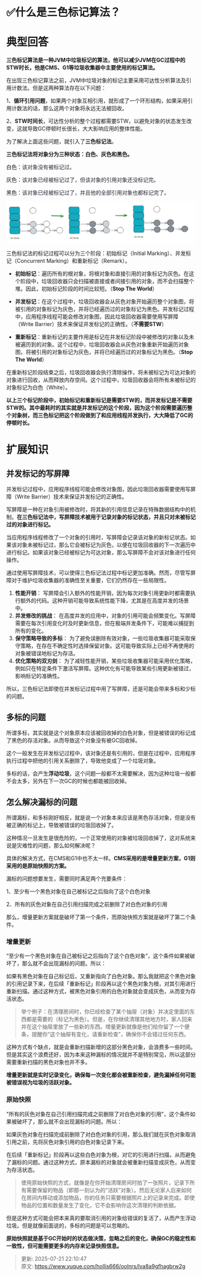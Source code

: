 # ✅什么是三色标记算法？

# 典型回答


**三色标记算法是一种JVM中垃圾标记的算法，他可以减少JVM在GC过程中的STW时长，他是CMS、G1等垃圾收集器中主要使用的标记算法。**



在出现三色标记算法之前，JVM中垃圾对象的标记主要采用可达性分析算法及引用计数法。但是这两种算法存在以下问题：



1、**循环引用问题**，如果两个对象互相引用，就形成了一个环形结构，如果采用引用计数法的话，那么这两个对象将永远无法被回收。



2、**STW时间长**，可达性分析的整个过程都需要STW，以避免对象的状态发生改变，这就导致GC停顿时长很长，大大影响应用的整体性能。



为了解决上面这些问题，就引入了**三色标记法**。



**三色标记法将对象分为三种状态：白色、灰色和黑色。**



白色：<font style="color:rgb(37, 41, 51);">该对象没有被标记过。</font>

灰色：<font style="color:rgb(37, 41, 51);">该对象已经被标记过了，但该对象的引用对象还没标记完。</font>

黑色：<font style="color:rgb(37, 41, 51);">该对象已经被标记过了，并且他的全部引用对象也都标记完了。</font>

<font style="color:rgb(37, 41, 51);"></font>

![1678616351411-1a4bf73b-4ddf-4eea-a630-782cba47a061.png](./img/cSPQWnmD_3wHqyhO/1678616351411-1a4bf73b-4ddf-4eea-a630-782cba47a061-908724.png)

<font style="color:rgb(37, 41, 51);"></font>

三色标记法的标记过程可以分为三个阶段：初始标记（Initial Marking）、并发标记（Concurrent Marking）和重新标记（Remark）。



+ **初始标记**：遍历所有的根对象，将根对象和直接引用的对象标记为灰色。在这个阶段中，垃圾回收器只会扫描被直接或者间接引用的对象，而不会扫描整个堆。因此，初始标记阶段的时间比较短。（**Stop The World**）



+ **并发标记**：在这个过程中，垃圾回收器会从灰色对象开始遍历整个对象图，将被引用的对象标记为灰色，并将已经遍历过的对象标记为黑色。并发标记过程中，应用程序线程可能会修改对象图，因此垃圾回收器需要使用写屏障（Write Barrier）技术来保证并发标记的正确性。（**不需要STW**）



+ **重新标记**：重新标记的主要作用是标记在并发标记阶段中被修改的对象以及未被遍历到的对象。这个过程中，垃圾回收器会从灰色对象重新开始遍历对象图，将被引用的对象标记为灰色，并将已经遍历过的对象标记为黑色。（**Stop The World**）



在重新标记阶段结束之后，垃圾回收器会执行清除操作，将未被标记为可达对象的对象进行回收，从而释放内存空间。这个过程中，垃圾回收器会将所有未被标记的对象标记为白色（White）。



**以上三个标记阶段中，初始标记和重新标记是需要STW的，而并发标记是不需要STW的。其中最耗时的其实就是并发标记的这个阶段，因为这个阶段需要遍历整个对象树，而三色标记把这个阶段做到了和应用线程并发执行，大大降低了GC的停顿时长。**



# 扩展知识


## 并发标记的写屏障


并发标记过程中，应用程序线程可能会修改对象图，因此垃圾回收器需要使用写屏障（Write Barrier）技术来保证并发标记的正确性。



写屏障是一种在对象引用被修改时，将其新的引用信息记录在特殊数据结构中的机制。**在三色标记法中，写屏障技术被用于记录对象的标记状态，并且只对未被标记过的对象进行标记。**



当应用程序线程修改了一个对象的引用时，写屏障会记录该对象的新标记状态。如果该对象未被标记过，那么它会被标记为灰色，以便在垃圾回收器的下一次遍历中进行标记。如果该对象已经被标记为可达对象，那么写屏障不会对该对象进行任何操作。



通过使用写屏障技术，可以使得三色标记法过程中标记更加准确。然而，尽管写屏障对于维护垃圾收集器的准确性至关重要，它们仍然存在一些局限性。



1. **性能开销**： 写屏障会引入额外的性能开销，因为每次对象引用更新时都需要执行额外的代码。这种开销可能导致系统性能下降，尤其是在高度并发的场景中。
2. **并发修改的挑战**： 在高度并发的应用中，对象的引用可能会频繁变化。写屏障需要在每次引用变化时及时更新信息，但在极端并发条件下，可能难以捕捉到所有的变化。
3. **保守策略导致的多标**： 为了避免误删除有效对象，一些垃圾收集器可能采取保守策略，在存在不确定性时选择保留对象。这可能导致实际上已经不再使用的对象被错误地标记为存活。
4. **优化策略的双刃剑**： 为了减轻性能开销，某些垃圾收集器可能采用优化策略，例如只在特定条件下激活写屏障。这种优化有可能导致某些引用更新被错过，影响标记的准确性。



所以，三色标记法即使在并发标记过程中用了写屏障，还是可能会带来多标和少标的问题。



## 多标的问题


所谓多标，其实就是这个对象原本应该被回收掉的白色对象，但是被错误的标记成了黑色的存活对象。从而导致这个对象没有被GC回收掉。



这个一般发生在并发标记过程中，该对象还是有引用的，但是在过程中，应用程序执行过程中把他的引用关系删除了，导致他变成了一个垃圾对象。



多标的话，会产生**浮动垃圾**，这个问题一般都不太需要解决，因为这种垃圾一般都不会太多，另外在下一次GC的时候也都能被回收掉。



## 怎么解决漏标的问题


所谓漏标，和多标刚好相反，就是说一个对象本来应该是黑色存活对象，但是没有被正确的标记上，导致被错误的垃圾回收掉了。



这种情况一旦发生是很危险的，一个正常使用的对象被垃圾回收掉了，这对系统来说是灾难性的问题，那么如何解决呢？



具体的解决方式，在CMS和G1中也不太一样。**CMS采用的是增量更新方案，G1则采用的是原始快照的方案。**



漏标的问题想要发生，需要同时满足两个充要条件：



1、至少有一个黑色对象在自己被标记之后指向了这个白色对象

2、所有的灰色对象在自己引用扫描完成之前删除了对白色对象的引用



那么，增量更新方案就是破坏了第一个条件，而原始快照方案就是破坏了第二个条件。



### 增量更新


“至少有一个黑色对象在自己被标记之后指向了这个白色对象”，这个条件如果被破坏了，那么就不会出现漏标的问题。所以：



如果有黑色对象在自己标记后，又重新指向了白色对象。那么我就把这个黑色对象的引用记录下来，在后续「重新标记」阶段再以这个黑色对象为根，对其引用进行重新扫描。通过这种方式，被黑色对象引用的白色对象就会变成灰色，从而变为存活状态。



> 举个例子：在清理房间时，你已经检查了某个抽屉（对象）并决定里面的东西都是需要的（标记为黑色）。但是，在你继续清理其他地方时，家人回来并在这个抽屉里放了一些新的东西。增量更新就像是他们给你留了一个便条，提醒你“这个抽屉有变化，请重新检查”，确保你不会错过任何东西。
>



这种方式有个缺点，就是会重新扫描新增的这部分黑色对象，会浪费多一些时间。但是其实这个浪费还好，因为本来这种漏标的情况就并不是特别常见，所以这部分需要重新扫描的黑色对象也并不多。



**增量更新就是实时记录变化，确保每一次变化都会被重新检查，避免漏掉任何可能被错误视为垃圾的活跃对象。**



### 原始快照


"所有的灰色对象在自己引用扫描完成之前删除了对白色对象的引用"，这个条件如果被破坏了，那么就不会出现漏标的问题。所以：



如果灰色对象在扫描完成前删除了对白色对象的引用，那么我们就在灰色对象取消引用之前，先将灰色对象引用的白色对象记录下来。



在后续「重新标记」阶段再以这些白色对象为根，对它的引用进行扫描，从而避免了漏标的问题。通过这种方式，原本漏标的对象就会被重新扫描变成灰色，从而变为存活状态。



> 使用原始快照的方式，就像是在你开始清理房间时拍了一张照片，记录下所有需要保留的物品（即那一刻认为的“活跃”对象）。然后无论家人后来如何在房间内移动或添加物品，你的任务只需要根据照片上的记录来完成。即使物品的位置和数量发生了变化，它不会影响你这次清理的判断依据。
>



但是这种方式可能会把本来真的要取消引用的对象给错误的复活了，从而产生浮动垃圾。但是就像前面说的，多标的问题是可以忽略的。



**原始快照就是基于GC开始时的状态做决策，忽略之后的变化，确保GC的稳定性和一致性，但可能需要更多的内存来记录快照信息。**



> 更新: 2025-07-21 22:10:47  
> 原文: <https://www.yuque.com/hollis666/oolnrs/lva8a9gfhagbrw2g>